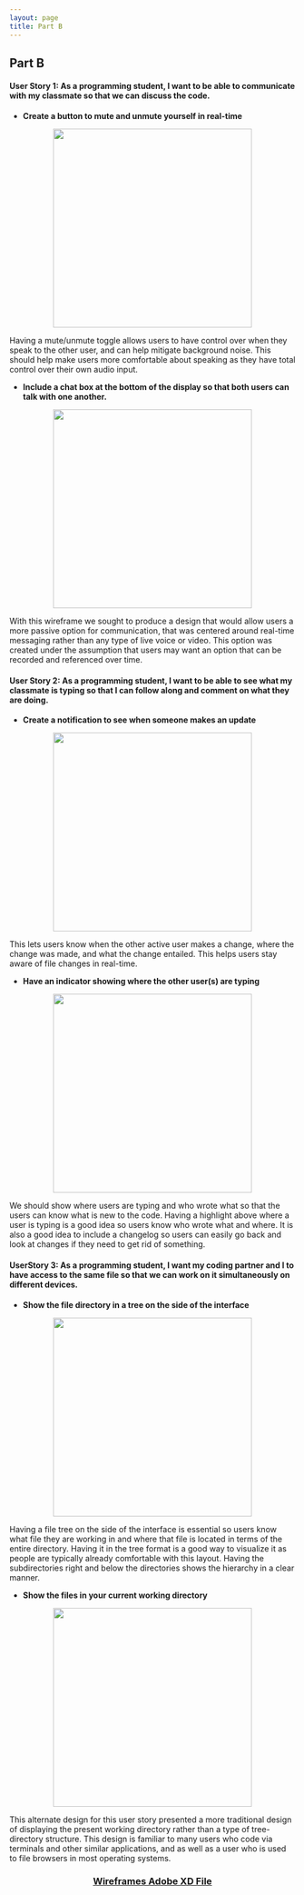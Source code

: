 ```yaml
---
layout: page
title: Part B
---
```


## Part B


#### User Story 1: As a programming student, I want to be able to communicate with my classmate so that we can discuss the code.

* **Create a button to mute and unmute yourself in real-time**
<p align="center">
<img src="https://i.imgur.com/JNpETVu.png" width="350">
</p>

Having a mute/unmute toggle allows users to have control over when they speak to the other user, and can help mitigate background noise. This should help make users more comfortable about speaking as they have total control over their own audio input.


* **Include a chat box at the bottom of the display so that both users can talk with one another.**
<p align="center">
<img src="https://i.imgur.com/1de3vzt.png" width="350">
</p>

With this wireframe we sought to produce a design that would allow users a more passive option for communication, that was centered around real-time messaging rather than any type of live voice or video. This option was created under the assumption that users may want an option that can be recorded and referenced over time.


#### User Story 2: As a programming student, I want to be able to see what my classmate is typing so that I can follow along and comment on what they are doing.

* **Create a notification to see when someone makes an update**
<p align="center">
<img src="https://i.imgur.com/Gs416Hd.png" width="350">
</p>

This lets users know when the other active user makes a change, where the change was made, and what the change entailed. This helps users stay aware of file changes in real-time.


* **Have an indicator showing where the other user(s) are typing**
<p align="center">
<img src="https://i.imgur.com/0pdR2lC.png" width="350">
</p>

We should show where users are typing and who wrote what so that the users can know what is new to the code. Having a highlight above where a user is typing is a good idea so users know who wrote what and where.  It is also a good idea to include a changelog so users can easily go back and look at changes if they need to get rid of something.


#### UserStory 3: As a programming student, I want my coding partner and I to have access to the same file so that we can work on it simultaneously on different devices.

* **Show the file directory in a tree on the side of the interface** 
<p align="center">
<img src="https://i.imgur.com/Ul6hqo2.png" width="350">
</p>

Having a file tree on the side of the interface is essential so users know what file they are working in and where that file is located in terms of the entire directory. Having it in the tree format is a good way to visualize it as people are typically already comfortable with this layout. Having the subdirectories right and below the directories shows the hierarchy in a clear manner. 


* **Show the files in your current working directory**
<p align="center">
<img src="https://i.imgur.com/7ug0iij.png" width="350">
</p>

This alternate design for this user story presented a more traditional design of displaying the present working directory rather than a type of tree-directory structure. This design is familiar to many users who code via terminals and other similar applications, and as well as a user who is used to file browsers in most operating systems.



<h3 align="center"><a href="https://github.com/jbs26156/4800-Term-Project/raw/main/Milestone%203%20-%20Part%20B.xd" download>Wireframes Adobe XD File</a></h3>



